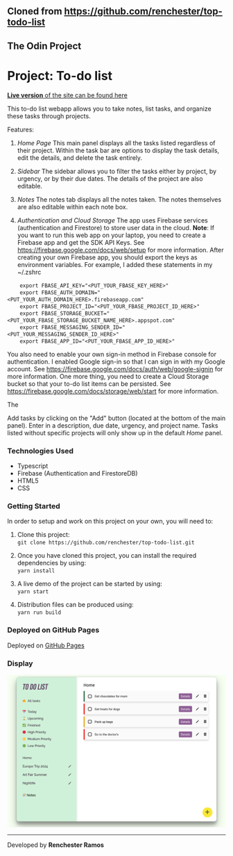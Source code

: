 ## Cloned from https://github.com/renchester/top-todo-list

## The Odin Project

# Project: To-do list

[**Live version** of the site can be found here](https://renchester.github.io/top-todo-list/)

This to-do list webapp allows you to take notes, list tasks, and organize these tasks through projects.

Features:

1. _*Home Page*_
   This main panel displays all the tasks listed regardless of their project. Within the task bar are options to display the task details, edit the details, and delete the task entirely.

2. _*Sidebar*_
   The sidebar allows you to filter the tasks either by project, by urgency, or by their due dates. The details of the project are also editable.

3. _*Notes*_
   The notes tab displays all the notes taken. The notes themselves are also editable within each note box.

4. _Authentication and Cloud Storage_
   The app uses Firebase services (authentication and Firestore) to store user data in the cloud.
**Note**: If you want to run this web app on your laptop, you need to create a Firebase app and get the SDK API Keys. See https://firebase.google.com/docs/web/setup for more information. After creating your own Firebase app, you should export the keys as environment variables. For example, I added these statements in my ~/.zshrc
```
    export FBASE_API_KEY="<PUT_YOUR_FBASE_KEY_HERE>"
    export FBASE_AUTH_DOMAIN="<PUT_YOUR_AUTH_DOMAIN_HERE>.firebaseapp.com"
    export FBASE_PROJECT_ID="<PUT_YOUR_FBASE_PROJECT_ID_HERE>"
    export FBASE_STORAGE_BUCKET="<PUT_YOUR_FBASE_STORAGE_BUCKET_NAME_HERE>.appspot.com"
    export FBASE_MESSAGING_SENDER_ID="<PUT_YOUR_MESSAGING_SENDER_ID_HERE>"
    export FBASE_APP_ID="<PUT_YOUR_FBASE_APP_ID_HERE>"
```
You also need to enable your own sign-in method in Firebase console for authentication. I enabled Google sign-in so that I can sign in with my Google account. See https://firebase.google.com/docs/auth/web/google-signin for more information.
One more thing, you need to create a Cloud Storage bucket so that your to-do list items can be persisted. See https://firebase.google.com/docs/storage/web/start for more information.

   The

Add tasks by clicking on the "Add" button (located at the bottom of the main panel). Enter in a description, due date, urgency, and project name. Tasks listed without specific projects will only show up in the default _Home_ panel.

### Technologies Used

- Typescript
- Firebase (Authentication and FirestoreDB)
- HTML5
- CSS

### Getting Started

In order to setup and work on this project on your own, you will need to:

1. Clone this project:  
   `git clone https://github.com/renchester/top-todo-list.git`

2. Once you have cloned this project, you can install the required dependencies by using:  
   `yarn install`

3. A live demo of the project can be started by using:  
   `yarn start`

4. Distribution files can be produced using:  
   `yarn run build`

### Deployed on GitHub Pages

Deployed on [GitHub Pages](https://pages.github.com/)

### Display

![view of the page](img/todo-list-view.png)

---

Developed by **Renchester Ramos**
